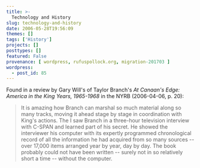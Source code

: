 ```yaml
---
title: >-
  Technology and History
slug: technology-and-history
date: 2006-05-28T19:56:09
themes: []
tags: ['History']
projects: []
posttypes: []
featured: False
provenance: [ wordpress, rufuspollock.org, migration-201703 ]
wordpress:
  - post_id: 85
---
```


Found in a review by Gary Will's of Taylor Branch's <em>At Canaan's Edge: America in the King Years, 1965-1968</em> in the NYRB (2006-04-06, p. 20):

<blockquote>
<p>
It is amazing how Branch can marshal so much material along so many tracks, moving it ahead stage by stage in coordination with King's actions. The I saw Branch in a three-hour television interview with C-SPAN and learned part of his secret. He showed the interviewer his computer with its expertly programmed chronological record of all the information he had acquired from so many sources -- over 17,000 items arranged year by year, day by day. The book probably could not have been written -- surely not in so relatively short a time -- without the computer.
</p>
</blockquote>

